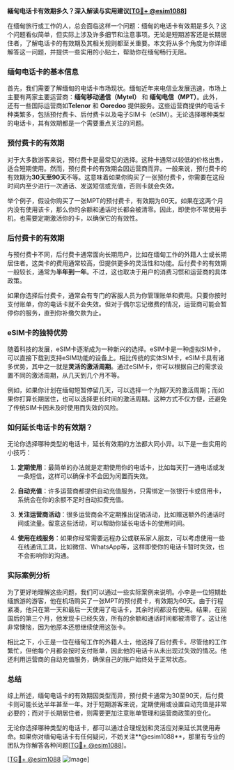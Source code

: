 **緬甸电话卡有效期多久？深入解读与实用建议[[TG💪+ @esim1088](https://t.me/s/esim1088)]**

在缅甸旅行或工作的人，总会面临这样一个问题：缅甸的电话卡有效期是多久？这个问题看似简单，但实际上涉及许多细节和注意事项。无论是短期游客还是长期居住者，了解电话卡的有效期及其相关规则都至关重要。本文将从多个角度为你详细解答这一问题，并提供一些实用的小贴士，帮助你在缅甸畅行无阻。

### 缅甸电话卡的基本信息

首先，我们需要了解缅甸的电话卡市场现状。缅甸近年来电信业发展迅速，市场上主要有两家主要运营商：**缅甸移动通信（Mytel）** 和 **缅甸电信（MPT）**。此外，还有一些国际运营商如**Telenor** 和 **Ooredoo** 提供服务。这些运营商提供的电话卡种类繁多，包括预付费卡、后付费卡以及电子SIM卡（eSIM）。无论选择哪种类型的电话卡，其有效期都是一个需要重点关注的问题。

### 预付费卡的有效期

对于大多数游客来说，预付费卡是最常见的选择。这种卡通常以较低的价格出售，适合短期使用。然而，预付费卡的有效期会因运营商而异。一般来说，预付费卡的有效期为**30天至90天**不等。这意味着如果你购买了一张预付费卡，你需要在这段时间内至少进行一次通话、发送短信或充值，否则卡就会失效。

举个例子，假设你购买了一张MPT的预付费卡，有效期为60天。如果在这两个月内没有使用该卡，那么你的余额和通话时长都会被清零。因此，即使你不常使用手机，也需要定期激活你的卡，以确保它的有效性。

### 后付费卡的有效期

与预付费卡不同，后付费卡通常面向长期用户，比如在缅甸工作的外籍人士或长期居住者。这类卡的费用通常较高，但提供更多的灵活性和功能。后付费卡的有效期一般较长，通常为**半年到一年**。不过，这也取决于用户的消费习惯和运营商的具体政策。

如果你选择后付费卡，通常会有专门的客服人员为你管理账单和费用。只要你按时支付账单，你的电话卡就不会失效。但对于偶尔忘记缴费的情况，运营商可能会暂停你的服务，直到你补缴欠款为止。

### eSIM卡的独特优势

随着科技的发展，eSIM卡逐渐成为一种新兴的选择。eSIM卡是一种虚拟SIM卡，可以直接下载到支持eSIM功能的设备上。相比传统的实体SIM卡，eSIM卡具有诸多优势，其中之一就是**灵活的激活周期**。通过eSIM卡，你可以根据自己的需求设置不同的激活周期，从几天到几个月不等。

例如，如果你计划在缅甸短暂停留几天，可以选择一个为期7天的激活周期；而如果你打算长期居住，也可以选择更长时间的激活周期。这种方式不仅方便，还避免了传统SIM卡因未及时使用而失效的风险。

### 如何延长电话卡的有效期？

无论你选择哪种类型的电话卡，延长有效期的方法都大同小异。以下是一些实用的小技巧：

1. **定期使用**：最简单的办法就是定期使用你的电话卡，比如每天打一通电话或发一条短信，这样可以确保卡不会因为闲置而失效。
   
2. **自动充值**：许多运营商都提供自动充值服务，只需绑定一张银行卡或信用卡，系统会在你的余额不足时自动扣费充值。

3. **关注运营商活动**：很多运营商会不定期推出促销活动，比如赠送额外的通话时间或流量。留意这些活动，可以帮助你延长电话卡的使用时间。

4. **使用在线服务**：如果你经常需要远程办公或联系家人朋友，可以考虑使用一些在线通讯工具，比如微信、WhatsApp等，这样即使你的电话卡暂时失效，也不会影响你的沟通。

### 实际案例分析

为了更好地理解这些问题，我们可以通过一些实际案例来说明。小李是一位短期赴缅旅游的游客，他在机场购买了一张MPT的预付费卡，有效期为60天。由于行程紧凑，他只在第一天和最后一天使用了电话卡，其余时间都没有使用。结果，在回国后的第三个月，他发现卡已经失效，所有的余额和通话时间都被清零了。这让他非常懊恼，因为他原本还想继续使用这张卡。

相比之下，小王是一位在缅甸工作的外籍人士，他选择了后付费卡。尽管他的工作繁忙，但他每个月都会按时支付账单，因此他的电话卡从未出现过失效的情况。他还利用运营商的自动充值服务，确保自己的账户始终处于正常状态。

### 总结

综上所述，缅甸电话卡的有效期因类型而异，预付费卡通常为30至90天，后付费卡则可能长达半年甚至一年。对于短期游客来说，定期使用或设置自动充值是非常必要的；而对于长期居住者，则需要更加注意账单管理和运营商政策的变化。

无论你选择哪种类型的电话卡，都可以通过合理规划和灵活应对来延长其使用寿命。如果你对缅甸电话卡有任何疑问，不妨关注**@esim1088**，那里有专业的团队为你解答各种问题[[TG💪+ @esim1088](https://t.me/s/esim1088)]。

[[TG💪+ @esim1088](https://t.me/s/esim1088) ![Image](https://i.postimg.cc/4NQfJmqS/Snipaste-2025-05-13-00-14-12.png)]